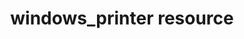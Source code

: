 ---
resource_reference: true
common_resource_functionality_multiple_packages: false
common_resource_functionality_resources_common_windows_security: false
cookbook_file_specificity: false
debug_recipes_chef_shell: false
handler_custom: false
handler_types: false
nameless_apt_update: false
nameless_build_essential: false
properties_multiple_packages: false
properties_resources_common_windows_security: false
properties_shortcode:
ps_credential_helper: false
registry_key: false
remote_directory_recursive_directories: false
remote_file_prevent_re_downloads: false
remote_file_unc_path: false
resource_directory_recursive_directories: false
resource_package_options: false
resources_common_atomic_update: false
resources_common_guard_interpreter: false
resources_common_guards: true
resources_common_notification: true
resources_common_properties: true
ruby_style_basics_chef_log: false
syntax_shortcode:
template_requirements: false
unit_file_verification: false
title: windows_printer resource
resource: windows_printer
aliases:
- "/resource_windows_printer.html"
menu:
  infra:
    title: windows_printer
    identifier: chef_infra/cookbook_reference/resources/windows_printer windows_printer
    parent: chef_infra/cookbook_reference/resources
resource_description_list:
- markdown: Use the **windows_printer** resource to setup Windows printers. Note that
    this doesn't currently install a printer driver. You must already have the driver
    installed on the system.
resource_new_in: '14.0'
syntax_full_code_block: |-
  windows_printer 'name' do
    comment           String
    default           true, false # default value: false
    device_id         String # default value: 'name' unless specified
    driver_name       String
    ipv4_address      String
    location          String
    share_name        String
    shared            true, false # default value: false
    action            Symbol # defaults to :create if not specified
  end
syntax_properties_list:
syntax_full_properties_list:
- "`windows_printer` is the resource."
- "`name` is the name given to the resource block."
- "`action` identifies which steps Chef Infra Client will take to bring the node into
  the desired state."
- "`comment`, `default`, `device_id`, `driver_name`, `ipv4_address`, `location`, `share_name`,
  and `shared` are the properties available to this resource."
actions_list:
  :create:
    markdown: Default. Create a new printer and printer port, if one doesn't already
      exist.
  :delete:
    markdown: Delete an existing printer. Note that this resource does not delete
      the associated printer port.
  :nothing:
    shortcode: resources_common_actions_nothing.md
properties_list:
- property: comment
  ruby_type: String
  required: false
  description_list:
  - markdown: Optional descriptor for the printer queue.
- property: default
  ruby_type: true, false
  required: false
  default_value: 'false'
  description_list:
  - markdown: Determines whether or not this should be the system's default printer.
- property: device_id
  ruby_type: String
  required: false
  default_value: The resource block's name
  description_list:
  - markdown: 'An optional property to set the printer queue name if it differs from
      the resource block''s name. Example: `HP LJ 5200 in fifth floor copy room`.'
- property: driver_name
  ruby_type: String
  required: true
  description_list:
  - markdown: The exact name of printer driver installed on the system.
- property: ipv4_address
  ruby_type: String
  required: false
  description_list:
  - markdown: The IPv4 address of the printer, such as `10.4.64.23`
- property: location
  ruby_type: String
  required: false
  description_list:
  - markdown: Printer location, such as `Fifth floor copy room`.
- property: share_name
  ruby_type: String
  required: false
  description_list:
  - markdown: The name used to identify the shared printer.
- property: shared
  ruby_type: true, false
  required: false
  default_value: 'false'
  description_list:
  - markdown: Determines whether or not the printer is shared.
examples: |
  **Create a printer**:

  ```ruby
  windows_printer 'HP LaserJet 5th Floor' do
    driver_name 'HP LaserJet 4100 Series PCL6'
    ipv4_address '10.4.64.38'
  end
  ```

  **Delete a printer**:

  Note: this doesn't delete the associated printer port. See windows_printer_port above for how to delete the port.

  ```ruby
  windows_printer 'HP LaserJet 5th Floor' do
    action :delete
  end
  ```
---
